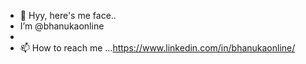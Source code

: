 - 👋 Hyy, here's me face..
-  I’m @bhanukaonline
-
- 📫 How to reach me ...https://www.linkedin.com/in/bhanukaonline/

<!---
bhanukaonline/bhanukaonline is a ✨ special ✨ repository because its `README.md` (this file) appears on your GitHub profile.
You can click the Preview link to take a look at your changes.
--->
